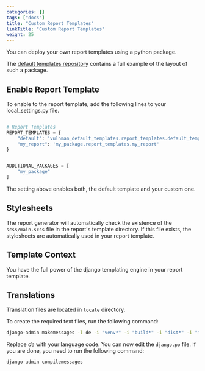 ```yaml
---
categories: []
tags: ["docs"] 
title: "Custom Report Templates"
linkTitle: "Custom Report Templates"
weight: 25
---
```


You can deploy your own report templates using a python package.

The [default templates repository](https://github.com/vulnman/default-templates) contains a full example of the layout of such a package.


## Enable Report Template
To enable to the report template, add the following lines to your local_settings.py file.

```python

# Report Templates
REPORT_TEMPLATES = {
    "default": 'vulnman_default_templates.report_templates.default_template',
    "my_report": 'my_package.report_templates.my_report'
}


ADDITIONAL_PACKAGES = [
    "my_package"
]
```
The setting above enables both, the default template and your custom one.


## Stylesheets
The report generator will automatically check the existence of the `scss/main.scss` file in the report's template directory.
If this file exists, the stylesheets are automatically used in your report template.


## Template Context
You have the full power of the django templating engine in your report template.


## Translations
Translation files are located in `locale` directory.

To create the required text files, run the following command:

```bash
django-admin makemessages -l de -i "venv*" -i "build*" -i "dist*" -i "my_package.egg-info*"
```
Replace *de* with your language code.
You can now edit the `django.po` file. If you are done, you need to run the following command:

```
django-admin compilemessages
```